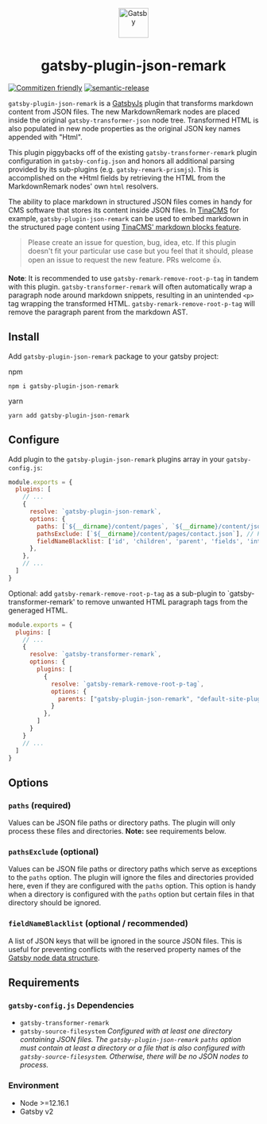 <p align="center">
  <a href="https://www.gatsbyjs.org">
    <img alt="Gatsby" src="https://www.gatsbyjs.org/monogram.svg" width="60" />
  </a>
</p>
<h1 align="center">
  gatsby-plugin-json-remark
</h1>

[![Commitizen friendly](https://img.shields.io/badge/commitizen-friendly-brightgreen.svg)](http://commitizen.github.io/cz-cli/)
[![semantic-release](https://img.shields.io/badge/%20%20%F0%9F%93%A6%F0%9F%9A%80-semantic--release-e10079.svg)](https://github.com/semantic-release/semantic-release)

`gatsby-plugin-json-remark` is a [GatsbyJs](https://www.gatsbyjs.org) plugin that transforms markdown content from JSON files. The new MarkdownRemark nodes are placed inside the original `gatsby-transformer-json` node tree. Transformed HTML is also populated in new node properties as the original JSON key names appended with "Html".

This plugin piggybacks off of the existing `gatsby-transformer-remark` plugin configuration in `gatsby-config.json` and honors all additional parsing provided by its sub-plugins (e.g. `gatsby-remark-prismjs`). This is accomplished on the *Html fields by retrieving the HTML from the MarkdownRemark nodes' own `html` resolvers.

The ability to place markdown in structured JSON files comes in handy for CMS software that stores its content inside JSON files. In [TinaCMS](https://tinacms.org/) for example, `gatsby-plugin-json-remark` can be used to embed markdown in the structured page content using [TinaCMS' markdown blocks feature](https://tinacms.org/docs/fields/blocks).

> Please create an issue for question, bug, idea, etc. If this plugin doesn't fit your particular use case but you feel that it should, please open an issue to request the new feature. PRs welcome 👍.

**Note**: It is recommended to use `gatsby-remark-remove-root-p-tag` in tandem with this plugin. `gatsby-transformer-remark` will often automatically wrap a paragraph node around markdown snippets, resulting in an unintended `<p>` tag wrapping the transformed HTML. `gatsby-remark-remove-root-p-tag` will remove the paragraph parent from the markdown AST. 

## Install

Add `gatsby-plugin-json-remark` package to your gatsby project:

npm

```shell
npm i gatsby-plugin-json-remark
```

yarn

```shell
yarn add gatsby-plugin-json-remark
```

## Configure

Add plugin to the `gatsby-plugin-json-remark` plugins array in your `gatsby-config.js`:

```javascript
module.exports = {
  plugins: [
    // ...
    {
      resolve: `gatsby-plugin-json-remark`,
      options: {
        paths: [`${__dirname}/content/pages`, `${__dirname}/content/json-markdown`], // Process all JSON files in these directories.
        pathsExclude: [`${__dirname}/content/pages/contact.json`], // Process all files in the directories above, except `pages/contact.json`.
        fieldNameBlacklist: ['id', 'children', 'parent', 'fields', 'internal', 'path', 'template'],
      },
    },
    // ...
  ]
}
```

Optional: add `gatsby-remark-remove-root-p-tag` as a sub-plugin to `gatsby-transformer-remark' to remove unwanted HTML paragraph tags from the generaged HTML.

```javascript
module.exports = {
  plugins: [
    // ...
    {
      resolve: `gatsby-transformer-remark`,
      options: {
        plugins: [
          {
            resolve: `gatsby-remark-remove-root-p-tag`,
            options: {
              parents: ["gatsby-plugin-json-remark", "default-site-plugin"] // Required: will process only the MarkdownRemark nodes created by these plugins
            }
          },
        ]
      }
    }
    // ...
  ]
}
```

## Options

### `paths` (required)
Values can be JSON file paths or directory paths. The plugin will only process these files and directories. **Note:** see requirements below.

### `pathsExclude` (optional)
Values can be JSON file paths or directory paths which serve as exceptions to the `paths` option. The plugin will ignore the files and directories provided here, even if they are configured with the `paths` option. This option is handy when a directory is configured with the `paths` option but certain files in that directory should be ignored.

### `fieldNameBlacklist` (optional / recommended)
A list of JSON keys that will be ignored in the source JSON files. This is useful for preventing conflicts with the reserved property names of the [Gatsby node data structure](https://www.gatsbyjs.org/docs/node-interface/).

## Requirements

### `gatsby-config.js` Dependencies

+ `gatsby-transformer-remark` 
+ `gatsby-source-filesystem` *Configured with at least one directory containing JSON files. The `gatsby-plugin-json-remark` `paths` option must contain at least a directory or a file that is also configured with `gatsby-source-filesystem`. Otherwise, there will be no JSON nodes to process.*

### Environment
+ Node >=12.16.1
+ Gatsby v2
